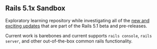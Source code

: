 ## Rails 5.1x Sandbox

Exploratory learning repository while investigating all of the [new and exciting updates](http://weblog.rubyonrails.org/2017/2/23/Rails-5-1-beta1/) that are part of the Rails 5.1 beta and pre-releases.

Current work is barebones and current supports `rails console`, `rails server`, and other out-of-the-box common rails functionality.
